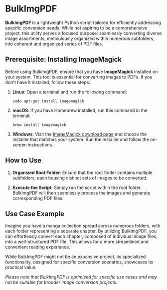 # BulkImgPDF

**BulkImgPDF** is a lightweight Python script tailored for efficiently addressing specific conversion needs. While not aspiring to be a comprehensive project, this utility serves a focused purpose: seamlessly converting diverse image assortments, meticulously organized within numerous subfolders, into coherent and organized series of PDF files.

## Prerequisite: Installing ImageMagick

Before using BulkImgPDF, ensure that you have **ImageMagick** installed on your system. This tool is essential for converting images to PDFs. If you don't have it installed, follow these steps:

1. **Linux**:
   Open a terminal and run the following command:
   ```
   sudo apt-get install imagemagick
   ```

2. **macOS**:
   If you have Homebrew installed, run this command in the terminal:
   ```
   brew install imagemagick
   ```

3. **Windows**:
   Visit the [ImageMagick download page](https://imagemagick.org/script/download.php) and choose the installer that matches your system. Run the installer and follow the on-screen instructions.


## How to Use

1. **Organized Root Folder**: Ensure that the root folder contains multiple subfolders, each housing distinct sets of images to be converted.

2. **Execute the Script**: Simply run the script within the root folder. BulkImgPDF will then seamlessly process the images and generate corresponding PDF files.

## Use Case Example

Imagine you have a manga collection spread across numerous folders, with each folder representing a separate chapter. By utilizing BulkImgPDF, you can effortlessly convert each chapter, composed of individual image files, into a well-structured PDF file. This allows for a more streamlined and convenient reading experience.

While BulkImgPDF might not be an expansive project, its specialized functionality, designed for specific conversion scenarios, showcases its practical value.

*Please note that BulkImgPDF is optimized for specific use cases and may not be suitable for broader image conversion projects.*
